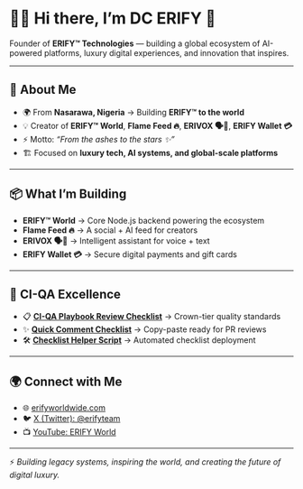 # 💎🔥 Hi there, I’m DC ERIFY 👋  

Founder of **ERIFY™ Technologies** — building a global ecosystem of AI-powered platforms, luxury digital experiences, and innovation that inspires.  

---

## 🚀 About Me  
- 🌍 From **Nasarawa, Nigeria** → Building **ERIFY™ to the world**  
- 💡 Creator of **ERIFY™ World**, **Flame Feed 🔥**, **ERIVOX 🗣💠**, **ERIFY Wallet 💳**  
- ⚡ Motto: *“From the ashes to the stars ✨”*  
- 🏗 Focused on **luxury tech, AI systems, and global-scale platforms**  

---

## 📦 What I’m Building  
- **ERIFY™ World** → Core Node.js backend powering the ecosystem  
- **Flame Feed 🔥** → A social + AI feed for creators  
- **ERIVOX 🗣💠** → Intelligent assistant for voice + text  
- **ERIFY Wallet 💳** → Secure digital payments and gift cards  

---

## 👑 **CI-QA Excellence**  
- 📋 **[CI-QA Playbook Review Checklist](docs/CI-QA-Playbook-Review-Checklist.md)** → Crown-tier quality standards  
- ✨ **[Quick Comment Checklist](docs/ci-qa-comment-checklist.md)** → Copy-paste ready for PR reviews  
- 🛠 **[Checklist Helper Script](scripts/add-ci-qa-checklist.sh)** → Automated checklist deployment  

---

## 🌍 Connect with Me  
- 🌐 [erifyworldwide.com](https://erifyworldwide.com)  
- 🐦 [X (Twitter): @erifyteam](https://x.com/erifyteam)  
- 📺 [YouTube: ERIFY World](https://www.youtube.com/@erifyworld)  

---

⚡ *Building legacy systems, inspiring the world, and creating the future of digital luxury.*  
